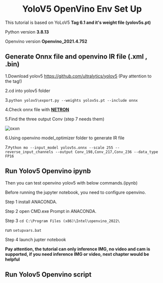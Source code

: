 # <div align="center">YoloV5 OpenVino Env Set Up</div>

This tutorial is based on YoLoV5 **Tag 6.1 and it's weight file (yolov5s.pt)**

Python version **3.8.13**

Openvino version **Openvino_2021.4.752**

## Generate Onnx file and openvino IR file (.xml , .bin)

1.Download yolov5 https://github.com/ultralytics/yolov5 (Pay attention to the tag!)
  
2.cd into yolov5 folder

3.```python yolov5\export.py --weights yolov5s.pt --include onnx```
  
4.Check onnx file with [**NETRON**](https://netron.app/)
  
5.Find the three output Conv (step 7 needs them)
  
![oxxn](https://user-images.githubusercontent.com/11920034/179160966-57c34d4c-eb6f-429b-9795-aa3741eb1cdb.PNG)

6.Using openvino model_optimizer folder to generate IR file

7.```Python mo --input_model yolov5s.onnx --scale 255 --reverse_input_channels --output Conv_198,Conv_217,Conv_236 --data_type FP16```

## Run Yolov5 Openvino ipynb

Then you can test openvino yolov5 with below commands.(ipynb)

Before running the jupyter notebook, you need to configure openvino.

Step 1 install ANACONDA.

Step 2 open CMD.exe Prompt in ANACONDA.

Step 3 ```cd C:\Program Files (x86)\Intel\openvino_2022\```

run ```setupvars.bat```

Step 4 launch jupter notebook

**Pay attention, the tutorial can only inference IMG, no video and cam is supported, if you need inference IMG or video, next chapter would be helpful**

## Run Yolov5 Openvino script


